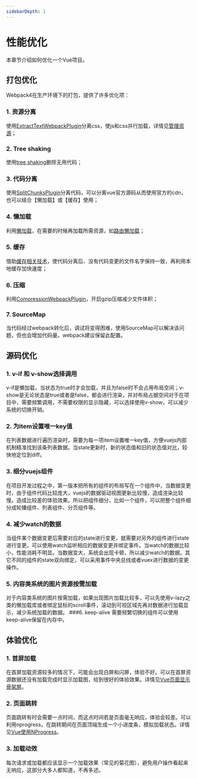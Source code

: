 ```yaml
---
sidebarDepth: 1
---
```

# 性能优化
本章节介绍如何优化一个Vue项目。

## 打包优化
Webpack4在生产环境下的打包，提供了许多优化项：
### 1. 资源分离
使用[ExtractTextWebpackPlugin](https://www.webpackjs.com/plugins/extract-text-webpack-plugin/)分离css，使js和css并行加载，详情见[管理资源](https://www.webpackjs.com/guides/asset-management/)；
### 2. Tree shaking
使用[tree shaking](https://www.webpackjs.com/guides/tree-shaking/)删除无用代码；
### 3. 代码分离
使用[SplitChunksPlugin](https://www.webpackjs.com/plugins/split-chunks-plugin/)分离代码，可以分离vue官方源码从而使用官方的cdn，也可以结合【懒加载】或【缓存】使用；
### 4. 懒加载
利用[懒加载](https://www.webpackjs.com/guides/lazy-loading/)，在需要的时候再加载所需资源，如[路由懒加载](https://router.vuejs.org/zh/guide/advanced/lazy-loading.html)；
### 5. 缓存
借助[缓存相关技术](https://www.webpackjs.com/guides/caching/)，使代码分离后、没有代码变更的文件名字保持一致，再利用本地缓存加快速度；
### 6. 压缩
利用[CompressionWebpackPlugin](https://www.webpackjs.com/plugins/compression-webpack-plugin/)，开启gzip压缩减少文件体积；
### 7. SourceMap
当代码经过webpack转化后，调试将变得困难，使用SourceMap可以解决该问题，但也会增加代码量。webpack建议保留此配置。


## 源码优化
### 1. v-if 和 v-show选择调用
v-if是懒加载，当状态为true时才会加载，并且为false时不会占用布局空间；v-show是无论状态是true或者是false，都会进行渲染，并对布局占据空间对于在项目中，需要频繁调用，不需要权限的显示隐藏，可以选择使用v-show，可以减少系统的切换开销。
### 2. 为item设置唯一key值
在列表数据进行遍历渲染时，需要为每一项item设置唯一key值，方便vuejs内部机制精准找到该条列表数据。当state更新时，新的状态值和旧的状态值对比，较快地定位到diff。
### 3. 细分vuejs组件
在项目开发过程之中，第一版本把所有的组件的布局写在一个组件中，当数据变更时，由于组件代码比较庞大，vuejs的数据驱动视图更新比较慢，造成渲染比较慢。造成比较差的体验效果。所以把组件细分，比如一个组件，可以把整个组件细分成轮播组件、列表组件、分页组件等。
### 4. 减少watch的数据
当组件某个数据变更后需要对应的state进行变更，就需要对另外的组件进行state进行变更。可以使用watch监听相应的数据变更并绑定事件。当watch的数据比较小，性能消耗不明显。当数据变大，系统会出现卡顿，所以减少watch的数据。其它不同的组件的state双向绑定，可以采用事件中央总线或者vuex进行数据的变更操作。
### 5. 内容类系统的图片资源按需加载
对于内容类系统的图片按需加载，如果出现图片加载比较多，可以先使用v-lazy之类的懒加载库或者绑定鼠标的scroll事件，滚动到可视区域先再对数据进行加载显示，减少系统加载的数据。
###6. keep-alive
需要频繁切换的组件可以使用keep-alive保留在内存中。


## 体验优化
### 1. 首屏加载
在首屏加载资源较多的情况下，可能会出现白屏和闪屏，体验不好。可以在首屏资源数据还没有加载完成时显示加载图，给到很好的体验效果。详情见[Vue页面显示骨架屏](https://www.cnblogs.com/xiaoxiaossrs/p/9936516.html)。
### 2. 页面跳转
页面跳转有时会需要一点时间，而这点时间若是页面毫无响应，体验会较差。可以利用nprogress，在跳转期间在页面顶端生成一个小进度条，模拟加载状态。详情见[Vue使用NProgress](https://blog.csdn.net/wn1245343496/article/details/82151273)。
### 3. 加载动效
每次请求或加载都应该显示一个加载效果（常见的菊花图），避免用户操作看起来无响应，这部分大多人都知道，不再多述。

